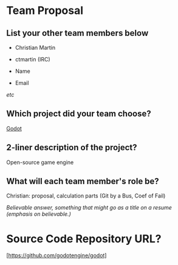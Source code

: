 # Team Proposal

## List your other team members below

  * Christian Martin
  * ctmartin (IRC)

  * Name
  * Email

*etc*

## Which project did your team choose?

[Godot](https://godotengine.org/)

## 2-liner description of the project?

Open-source game engine

## What will each team member's role be?

Christian: proposal, calculation parts (Git by a Bus, Coef of Fail)

*Believable answer, something that might go as a title on a resume (emphasis on believable.)*

# Source Code Repository URL?

[https://github.com/godotengine/godot]
